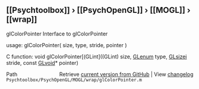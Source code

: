 ## [[Psychtoolbox]] &#8250; [[PsychOpenGL]] &#8250; [[MOGL]] &#8250; [[wrap]]

glColorPointer  Interface to glColorPointer  
  
usage:  glColorPointer( size, type, stride, pointer )  
  
C function:  void glColorPointer[(GLint]((GLint) size, [GLenum](GLenum) type, [GLsizei](GLsizei) stride, const [GLvoid](GLvoid)\* pointer)  




<div class="code_header" style="text-align:right;">
  <span style="float:left;">Path&nbsp;&nbsp;</span> <span class="counter">Retrieve <a href=
  "https://raw.github.com/Psychtoolbox-3/Psychtoolbox-3/beta/Psychtoolbox/PsychOpenGL/MOGL/wrap/glColorPointer.m">current version from GitHub</a> | View <a href=
  "https://github.com/Psychtoolbox-3/Psychtoolbox-3/commits/beta/Psychtoolbox/PsychOpenGL/MOGL/wrap/glColorPointer.m">changelog</a></span>
</div>
<div class="code">
  <code>Psychtoolbox/PsychOpenGL/MOGL/wrap/glColorPointer.m</code>
</div>

